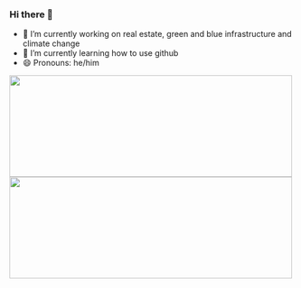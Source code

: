 ### Hi there 👋

- 🔭 I’m currently working on real estate, green and blue infrastructure and climate change
- 🌱 I’m currently learning how to use github
- 😄 Pronouns: he/him

<div>
  <a href="https://beacons.ai/pedropatricio-econ">
  <img height="180em" width="500em" src="https://github-readme-stats.vercel.app/api?username=pedropatricio-econ&show_icons=true&theme=dark&include_all_commits=true&count_private=true"/>
  <img height="180em" width="500em" src="https://github-readme-stats.vercel.app/api/top-langs/?username=pedropatricio-econ&layout=compact&langs_count=16&theme=dark"/>
</div>

<!--
**pedropatricio-econ/pedropatricio-econ** is a ✨ _special_ ✨ repository because its `README.md` (this file) appears on your GitHub profile.

Here are some ideas to get you started:

- 🔭 I’m currently working on ...
- 🌱 I’m currently learning ...
- 👯 I’m looking to collaborate on ...
- 🤔 I’m looking for help with ...
- 💬 Ask me about ...
- 📫 How to reach me: ...

- ⚡ Fun fact: ...
-->
